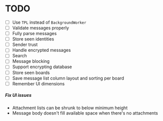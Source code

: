 # TODO
- [ ] Use `TPL` instead of `BackgroundWorker`  
- [ ] Validate messages properly  
- [ ] Fully parse messages  
- [ ] Store seen identities  
- [ ] Sender trust  
- [ ] Handle encrypted messages  
- [ ] Search  
- [ ] Message blocking  
- [ ] Support encrypting database  
- [ ] Store seen boards  
- [ ] Save message list column layout and sorting per board
- [ ] Remember UI dimensions  

##### Fix UI issues
* Attachment lists can be shrunk to below minimum height  
* Message body doesn't fill available space when there's no attachments